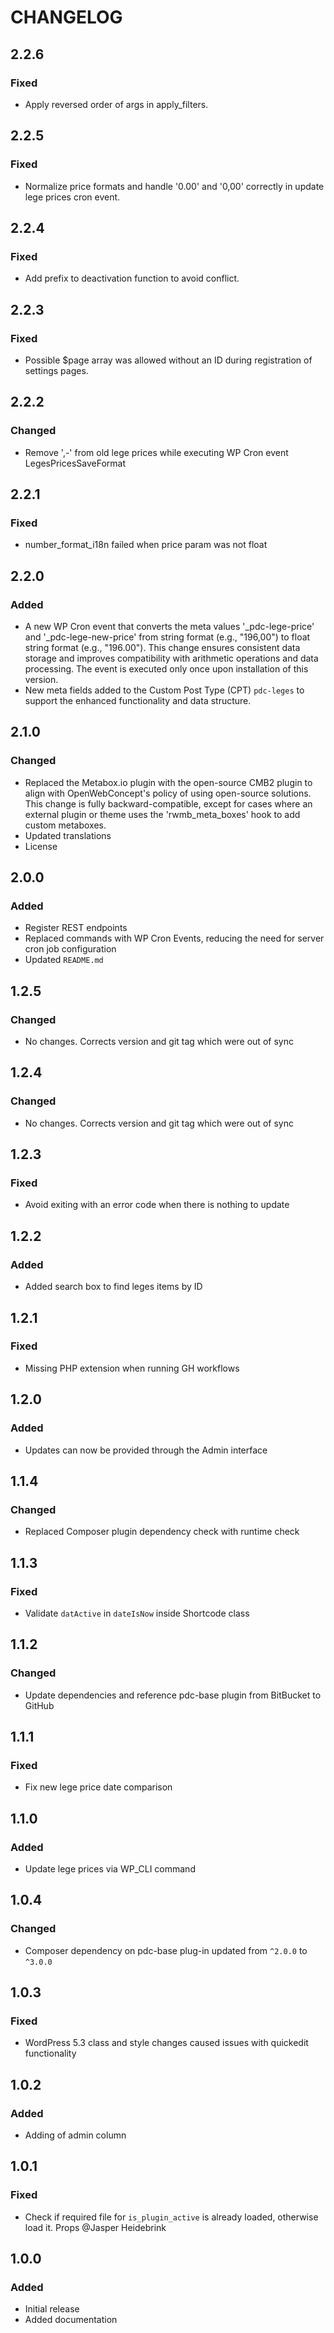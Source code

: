 # CHANGELOG

## 2.2.6

### Fixed

- Apply reversed order of args in apply_filters.

## 2.2.5

### Fixed

- Normalize price formats and handle '0.00' and '0,00' correctly in update lege prices cron event.

## 2.2.4

### Fixed

- Add prefix to deactivation function to avoid conflict.

## 2.2.3

### Fixed

- Possible $page array was allowed without an ID during registration of settings pages.

## 2.2.2

### Changed

- Remove ',-' from old lege prices while executing WP Cron event LegesPricesSaveFormat

## 2.2.1

### Fixed

- number_format_i18n failed when price param was not float

## 2.2.0

### Added

- A new WP Cron event that converts the meta values '_pdc-lege-price' and '_pdc-lege-new-price' from string format (e.g., "196,00") to float string format (e.g., "196.00"). This change ensures consistent data storage and improves compatibility with arithmetic operations and data processing. The event is executed only once upon installation of this version.
- New meta fields added to the Custom Post Type (CPT) `pdc-leges` to support the enhanced functionality and data structure.

## 2.1.0

### Changed

- Replaced the Metabox.io plugin with the open-source CMB2 plugin to align with OpenWebConcept's policy of using open-source solutions. This change is fully backward-compatible, except for cases where an external plugin or theme uses the 'rwmb_meta_boxes' hook to add custom metaboxes.
- Updated translations
- License

## 2.0.0

### Added

- Register REST endpoints
- Replaced commands with WP Cron Events, reducing the need for server cron job configuration
- Updated `README.md`

## 1.2.5

### Changed

- No changes. Corrects version and git tag which were out of sync

## 1.2.4

### Changed

- No changes. Corrects version and git tag which were out of sync

## 1.2.3

### Fixed

- Avoid exiting with an error code when there is nothing to update

## 1.2.2

### Added

- Added search box to find leges items by ID

## 1.2.1

### Fixed

- Missing PHP extension when running GH workflows

## 1.2.0

### Added

- Updates can now be provided through the Admin interface

## 1.1.4

### Changed

- Replaced Composer plugin dependency check with runtime check

## 1.1.3

### Fixed

- Validate `datActive` in `dateIsNow` inside Shortcode class

## 1.1.2

### Changed

- Update dependencies and reference pdc-base plugin from BitBucket to GitHub

## 1.1.1

### Fixed

- Fix new lege price date comparison

## 1.1.0

### Added

- Update lege prices via WP_CLI command

## 1.0.4

### Changed

- Composer dependency on pdc-base plug-in updated from `^2.0.0` to `^3.0.0`

## 1.0.3

### Fixed

- WordPress 5.3 class and style changes caused issues with quickedit functionality

## 1.0.2

### Added

- Adding of admin column

## 1.0.1

### Fixed

- Check if required file for `is_plugin_active` is already loaded, otherwise load it. Props @Jasper Heidebrink

## 1.0.0

### Added

- Initial release
- Added documentation

